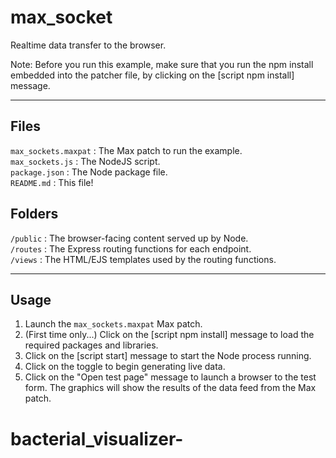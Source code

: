 # max_socket

Realtime data transfer to the browser.

Note: Before you run this example, make sure that you run the npm install embedded into the patcher file, by clicking on the [script npm install] message.

***

## Files

`max_sockets.maxpat` : The Max patch to run the example.<br />
`max_sockets.js` : The NodeJS script.<br />
`package.json` : The Node package file.<br />
`README.md` : This file!<br />

## Folders

`/public` : The browser-facing content served up by Node.<br />
`/routes` : The Express routing functions for each endpoint.<br />
`/views` : The HTML/EJS templates used by the routing functions.<br />

***

## Usage

1. Launch the `max_sockets.maxpat` Max patch.
2. (First time only...) Click on the [script npm install] message to load the required packages and libraries.
3. Click on the [script start] message to start the Node process running.
4. Click on the toggle to begin generating live data.
5. Click on the "Open test page" message to launch a browser to the test form. The graphics will show the results of the data feed from the Max patch.
# bacterial_visualizer-
